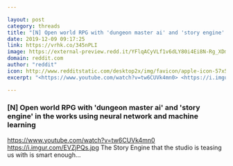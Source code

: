 ```yaml
---

layout: post
category: threads
title: "[N] Open world RPG with 'dungeon master ai' and 'story engine' in the works using neural network and machine learning"
date: 2019-12-09 09:17:25
link: https://vrhk.co/345nPLI
image: https://external-preview.redd.it/YFlqACyVLf1v6dLY80i4Ei8N-Rg_XDmjmMjp9m1eG_I.jpg?width=1200&height=628.272251309&auto=webp&s=f3a4128478d3145f3b25dae62ba956fde8a83b15
domain: reddit.com
author: "reddit"
icon: http://www.redditstatic.com/desktop2x/img/favicon/apple-icon-57x57.png
excerpt: "<https://www.youtube.com/watch?v=tw6CUVk4mn0> <https://i.imgur.com/EVZjPQs.jpg> The Story Engine that the studio is teasing us with is smart enough..."

---
```


### [N] Open world RPG with 'dungeon master ai' and 'story engine' in the works using neural network and machine learning

<https://www.youtube.com/watch?v=tw6CUVk4mn0> <https://i.imgur.com/EVZjPQs.jpg> The Story Engine that the studio is teasing us with is smart enough...